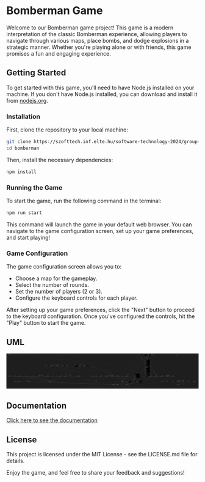 # Bomberman Game

Welcome to our Bomberman game project! This game is a modern interpretation of the classic Bomberman experience, allowing players to navigate through various maps, place bombs, and dodge explosions in a strategic manner. Whether you're playing alone or with friends, this game promises a fun and engaging experience.

## Getting Started

To get started with this game, you'll need to have Node.js installed on your machine. If you don't have Node.js installed, you can download and install it from [nodejs.org](https://nodejs.org/).

### Installation

First, clone the repository to your local machine:

```bash
git clone https://szofttech.inf.elte.hu/software-technology-2024/group-5/academic-avengers.git
cd bomberman
```

Then, install the necessary dependencies:

```bash
npm install
```

### Running the Game

To start the game, run the following command in the terminal:

```bash
npm run start
```

This command will launch the game in your default web browser. You can navigate to the game configuration screen, set up your game preferences, and start playing!

### Game Configuration

The game configuration screen allows you to:

- Choose a map for the gameplay.
- Select the number of rounds.
- Set the number of players (2 or 3).
- Configure the keyboard controls for each player.

After setting up your game preferences, click the "Next" button to proceed to the keyboard configuration. Once you've configured the controls, hit the "Play" button to start the game.

## UML
<img src="src_diagram1.png"></img>

## Documentation
<a href="document.pdf" class="image fit">Click here to see the documentation</a>
## License

This project is licensed under the MIT License - see the LICENSE.md file for details.

Enjoy the game, and feel free to share your feedback and suggestions!

